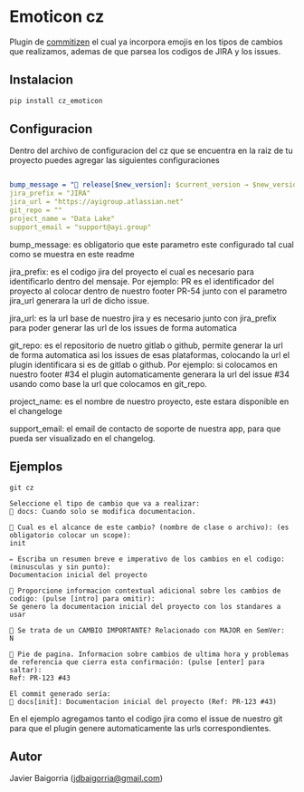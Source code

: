 # Emoticon cz

Plugin de [commitizen](https://commitizen-tools.github.io/commitizen/) el cual ya incorpora emojis en los tipos de cambios que realizamos, ademas de que parsea los codigos de JIRA y los issues.

## Instalacion

```python
pip install cz_emoticon
```

## Configuracion

Dentro del archivo de configuracion del cz que se encuentra en la raiz de tu proyecto puedes agregar las siguientes configuraciones

```yaml

bump_message = "🔖 release[$new_version]: $current_version → $new_version"
jira_prefix = "JIRA"
jira_url = "https://ayigroup.atlassian.net"
git_repo = ""
project_name = "Data Lake"
support_email = "support@ayi.group"

```

bump_message: es obligatorio que este parametro este configurado tal cual como se muestra en este readme

jira_prefix: es el codigo jira del proyecto el cual es necesario para identificarlo dentro del mensaje. Por ejemplo: PR es el identificador del proyecto al colocar dentro de nuestro footer PR-54 junto con el parametro jira_url generara la url de dicho issue.

jira_url: es la url base de nuestro jira y es necesario junto con jira_prefix para poder generar las url de los issues de forma automatica

git_repo: es el repositorio de nuetro gitlab o github, permite generar la url de forma automatica asi los issues de esas plataformas, colocando la url el plugin identificara si es de gitlab o github. Por ejemplo: si colocamos en nuestro footer #34 el plugin automaticamente generara la url del issue #34 usando como base la url que colocamos en git_repo.

project_name: es el nombre de nuestro proyecto, este estara disponible en el changeloge

support_email: el email de contacto de soporte de nuestra app, para que pueda ser visualizado en el changelog.

## Ejemplos

```
git cz

Seleccione el tipo de cambio que va a realizar: 
📝 docs: Cuando solo se modifica documentacion.

🚩 Cual es el alcance de este cambio? (nombre de clase o archivo): (es obligatorio colocar un scope):
init

✏️ Escriba un resumen breve e imperativo de los cambios en el codigo: (minusculas y sin punto):
Documentacion inicial del proyecto

📄 Proporcione informacion contextual adicional sobre los cambios de codigo: (pulse [intro] para omitir):
Se genero la documentacion inicial del proyecto con los standares a usar

🚨 Se trata de un CAMBIO IMPORTANTE? Relacionado con MAJOR en SemVer:
N

💬 Pie de pagina. Informacion sobre cambios de ultima hora y problemas de referencia que cierra esta confirmación: (pulse [enter] para saltar):
Ref: PR-123 #43

El commit generado sería:
📝 docs[init]: Documentacion inicial del proyecto (Ref: PR-123 #43)
```
En el ejemplo agregamos tanto el codigo jira como el issue de nuestro git para que el plugin genere automaticamente las urls correspondientes.


## Autor

Javier Baigorria (jdbaigorria@gmail.com)
